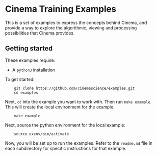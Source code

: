 # Cinema Training Examples

This is a set of examples to express the concepts behind Cinema, and provide a way to explore the algorithmic, viewing and processing possibilities that Cinema provides.


## Getting started

These examples require:

- A `python3` installation

To get started:

```
    git clone https://github.com/cinemascience/examples.git
    cd examples
```

Next, `cd` into the example you want to work with. Then run `make example`. This will create the local environment for the example. 

```
    make example
```

Next, source the python environment for the local example:

```
    source exenv/bin/activate
```

Now, you will be set up to run the examples. Refer to the `readme.md` file in each subdirectory for specific instructions for that example.
